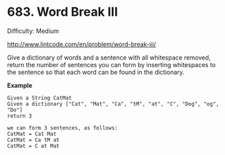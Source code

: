 # 683. Word Break III

Difficulty: Medium

http://www.lintcode.com/en/problem/word-break-iii/

Give a dictionary of words and a sentence with all whitespace removed, return the number of sentences you can form by inserting whitespaces to the sentence so that each word can be found in the dictionary.

**Example**  
```
Given a String CatMat
Given a dictionary ["Cat", "Mat", "Ca", "tM", "at", "C", "Dog", "og", "Do"]
return 3

we can form 3 sentences, as follows:
CatMat = Cat Mat
CatMat = Ca tM at
CatMat = C at Mat
```
